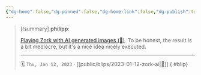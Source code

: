 ```yaml
---
{"dg-home":false,"dg-pinned":false,"dg-home-link":false,"dg-publish":true,"tags":["dgblip"],"created-date":"2023-01-12T00:00:00","disabled rules":["yaml-title","yaml-title-alias","file-name-heading"],"title":"philipp @ 2023-01-12","dg-permalink":"2023/01/12/zork-ai/","updated-date":"2025-04-30T22:27:37","dg-path":"blips/2023-01-12-zork-ai.md","permalink":"/2023/01/12/zork-ai/","dgPassFrontmatter":true}
---
```


> [!summary] **philipp**:
>
> [Playing Zork with AI generated images (🎥)](https://www.youtube.com/watch?v=ZpCrBBj6AWE). To be honest, the result is a bit mediocre, but it's a nice idea nicely executed.
> - - -
>
> 🗓️ `Thu, Jan 12, 2023` · [[public/blips/2023-01-12-zork-ai\|🔗]]
{ #blip}

